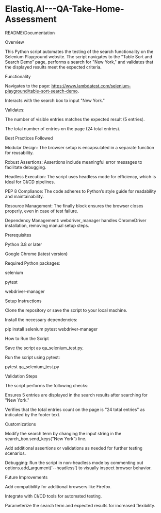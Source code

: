 # Elastiq.AI---QA-Take-Home-Assessment
README/Documentation

Overview

This Python script automates the testing of the search functionality on the Selenium Playground website. The script navigates to the "Table Sort and Search Demo" page, performs a search for "New York," and validates that the displayed results meet the expected criteria.

Functionality

Navigates to the page: https://www.lambdatest.com/selenium-playground/table-sort-search-demo.

Interacts with the search box to input "New York."

Validates:

The number of visible entries matches the expected result (5 entries).

The total number of entries on the page (24 total entries).

Best Practices Followed

Modular Design: The browser setup is encapsulated in a separate function for reusability.

Robust Assertions: Assertions include meaningful error messages to facilitate debugging.

Headless Execution: The script uses headless mode for efficiency, which is ideal for CI/CD pipelines.

PEP 8 Compliance: The code adheres to Python’s style guide for readability and maintainability.

Resource Management: The finally block ensures the browser closes properly, even in case of test failure.

Dependency Management: webdriver_manager handles ChromeDriver installation, removing manual setup steps.

Prerequisites

Python 3.8 or later

Google Chrome (latest version)

Required Python packages:

selenium

pytest

webdriver-manager

Setup Instructions

Clone the repository or save the script to your local machine.

Install the necessary dependencies:

pip install selenium pytest webdriver-manager

How to Run the Script

Save the script as qa_selenium_test.py.

Run the script using pytest:

pytest qa_selenium_test.py

Validation Steps

The script performs the following checks:

Ensures 5 entries are displayed in the search results after searching for "New York."

Verifies that the total entries count on the page is "24 total entries" as indicated by the footer text.

Customizations

Modify the search term by changing the input string in the search_box.send_keys("New York") line.

Add additional assertions or validations as needed for further testing scenarios.

Debugging: Run the script in non-headless mode by commenting out options.add_argument('--headless') to visually inspect browser behavior.

Future Improvements

Add compatibility for additional browsers like Firefox.

Integrate with CI/CD tools for automated testing.

Parameterize the search term and expected results for increased flexibility.

